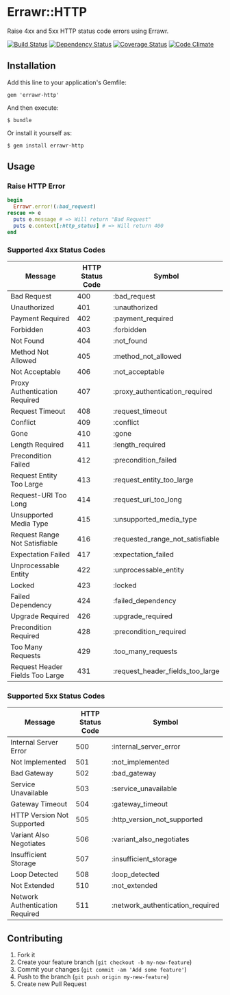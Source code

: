 # Errawr::HTTP

Raise 4xx and 5xx HTTP status code errors using Errawr.

[![Build Status](https://travis-ci.org/anthonator/errawr-http.png?branch=master)](https://travis-ci.org/anthonator/errawr-http) [![Dependency Status](https://gemnasium.com/anthonator/errawr-http.png)](https://gemnasium.com/anthonator/errawr-http) [![Coverage Status](https://coveralls.io/repos/anthonator/errawr-http/badge.png)](https://coveralls.io/r/anthonator/errawr-http) [![Code Climate](https://codeclimate.com/github/anthonator/errawr-http.png)](https://codeclimate.com/github/anthonator/errawr-http)

## Installation

Add this line to your application's Gemfile:

    gem 'errawr-http'

And then execute:

    $ bundle

Or install it yourself as:

    $ gem install errawr-http

## Usage

### Raise HTTP Error

```ruby
begin
  Errawr.error!(:bad_request)
rescue => e
  puts e.message # => Will return "Bad Request"
  puts e.context[:http_status] # => Will return 400
end
```

### Supported 4xx Status Codes

| Message                          | HTTP Status Code | Symbol                           |
| -------------------------------- | ---------------- | -------------------------------- |
| Bad Request                      | 400              | :bad_request                     |
| Unauthorized                     | 401              | :unauthorized                    |
| Payment Required                 | 402              | :payment_required                |
| Forbidden                        | 403              | :forbidden                       |
| Not Found                        | 404              | :not_found                       |
| Method Not Allowed               | 405              | :method_not_allowed              |
| Not Acceptable                   | 406              | :not_acceptable                  |
| Proxy Authentication Required    | 407              | :proxy_authentication_required   |
| Request Timeout                  | 408              | :request_timeout                 |
| Conflict                         | 409              | :conflict                        |
| Gone                             | 410              | :gone                            |
| Length Required                  | 411              | :length_required                 |
| Precondition Failed              | 412              | :precondition_failed             |
| Request Entity Too Large         | 413              | :request_entity_too_large        |
| Request-URI Too Long             | 414              | :request_uri_too_long            |
| Unsupported Media Type           | 415              | :unsupported_media_type          |
| Request Range Not Satisfiable    | 416              | :requested_range_not_satisfiable |
| Expectation Failed               | 417              | :expectation_failed              |
| Unprocessable Entity             | 422              | :unprocessable_entity            |
| Locked                           | 423              | :locked                          |
| Failed Dependency                | 424              | :failed_dependency               |
| Upgrade Required                 | 426              | :upgrade_required                |
| Precondition Required            | 428              | :precondition_required           |
| Too Many Requests                | 429              | :too_many_requests               |
| Request Header Fields Too Large  | 431              | :request_header_fields_too_large |

### Supported 5xx Status Codes

| Message                          | HTTP Status Code | Symbol                           |
| -------------------------------- | ---------------- | -------------------------------- |
| Internal Server Error            | 500              | :internal_server_error           |
| Not Implemented                  | 501              | :not_implemented                 |
| Bad Gateway                      | 502              | :bad_gateway                     |
| Service Unavailable              | 503              | :service_unavailable             |
| Gateway Timeout                  | 504              | :gateway_timeout                 |
| HTTP Version Not Supported       | 505              | :http_version_not_supported      |
| Variant Also Negotiates          | 506              | :variant_also_negotiates         |
| Insufficient Storage             | 507              | :insufficient_storage            |
| Loop Detected                    | 508              | :loop_detected                   |
| Not Extended                     | 510              | :not_extended                    |
| Network Authentication Required  | 511              | :network_authentication_required |

## Contributing

1. Fork it
2. Create your feature branch (`git checkout -b my-new-feature`)
3. Commit your changes (`git commit -am 'Add some feature'`)
4. Push to the branch (`git push origin my-new-feature`)
5. Create new Pull Request

